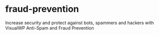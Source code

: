 # fraud-prevention
Increase security and protect against bots, spammers and hackers with VisualWP Anti-Spam and Fraud Prevention

